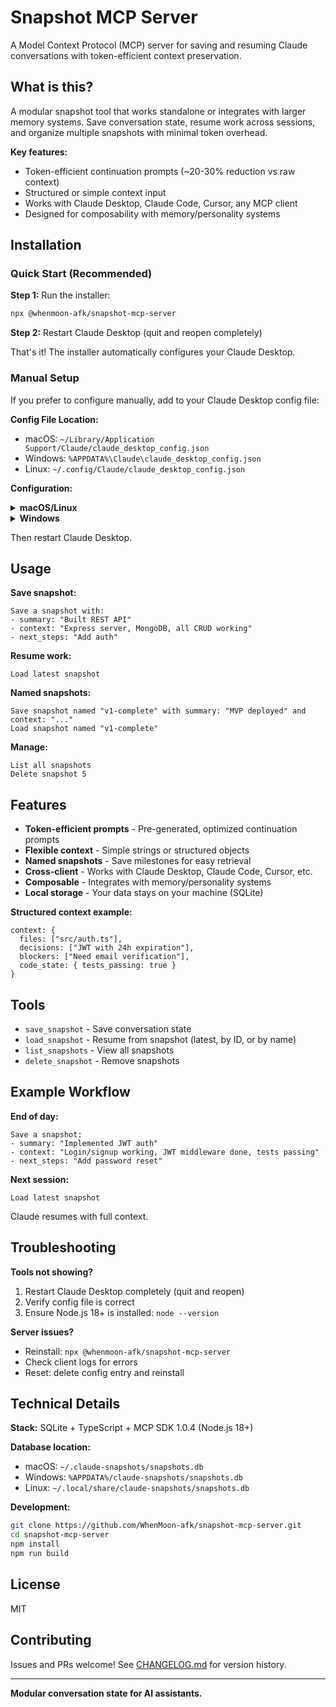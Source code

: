 # Snapshot MCP Server

A Model Context Protocol (MCP) server for saving and resuming Claude conversations with token-efficient context preservation.

## What is this?

A modular snapshot tool that works standalone or integrates with larger memory systems. Save conversation state, resume work across sessions, and organize multiple snapshots with minimal token overhead.

**Key features:**
- Token-efficient continuation prompts (~20-30% reduction vs raw context)
- Structured or simple context input
- Works with Claude Desktop, Claude Code, Cursor, any MCP client
- Designed for composability with memory/personality systems

## Installation

### Quick Start (Recommended)

**Step 1:** Run the installer:
```bash
npx @whenmoon-afk/snapshot-mcp-server
```

**Step 2:** Restart Claude Desktop (quit and reopen completely)

That's it! The installer automatically configures your Claude Desktop.

### Manual Setup

If you prefer to configure manually, add to your Claude Desktop config file:

**Config File Location:**
- macOS: `~/Library/Application Support/Claude/claude_desktop_config.json`
- Windows: `%APPDATA%\Claude\claude_desktop_config.json`
- Linux: `~/.config/Claude/claude_desktop_config.json`

**Configuration:**

<details>
<summary><strong>macOS/Linux</strong></summary>

```json
{
  "mcpServers": {
    "snapshot": {
      "command": "npx",
      "args": ["-y", "@whenmoon-afk/snapshot-mcp-server"]
    }
  }
}
```
</details>

<details>
<summary><strong>Windows</strong></summary>

```json
{
  "mcpServers": {
    "snapshot": {
      "command": "cmd",
      "args": ["/c", "npx", "-y", "@whenmoon-afk/snapshot-mcp-server"]
    }
  }
}
```

**Note:** Windows requires the `cmd /c` wrapper to execute npx properly.
</details>

Then restart Claude Desktop.

## Usage

**Save snapshot:**
```
Save a snapshot with:
- summary: "Built REST API"
- context: "Express server, MongoDB, all CRUD working"
- next_steps: "Add auth"
```

**Resume work:**
```
Load latest snapshot
```

**Named snapshots:**
```
Save snapshot named "v1-complete" with summary: "MVP deployed" and context: "..."
Load snapshot named "v1-complete"
```

**Manage:**
```
List all snapshots
Delete snapshot 5
```

## Features

- **Token-efficient prompts** - Pre-generated, optimized continuation prompts
- **Flexible context** - Simple strings or structured objects
- **Named snapshots** - Save milestones for easy retrieval
- **Cross-client** - Works with Claude Desktop, Claude Code, Cursor, etc.
- **Composable** - Integrates with memory/personality systems
- **Local storage** - Your data stays on your machine (SQLite)

**Structured context example:**
```
context: {
  files: ["src/auth.ts"],
  decisions: ["JWT with 24h expiration"],
  blockers: ["Need email verification"],
  code_state: { tests_passing: true }
}
```

## Tools

- `save_snapshot` - Save conversation state
- `load_snapshot` - Resume from snapshot (latest, by ID, or by name)
- `list_snapshots` - View all snapshots
- `delete_snapshot` - Remove snapshots

## Example Workflow

**End of day:**
```
Save a snapshot:
- summary: "Implemented JWT auth"
- context: "Login/signup working, JWT middleware done, tests passing"
- next_steps: "Add password reset"
```

**Next session:**
```
Load latest snapshot
```

Claude resumes with full context.

## Troubleshooting

**Tools not showing?**
1. Restart Claude Desktop completely (quit and reopen)
2. Verify config file is correct
3. Ensure Node.js 18+ is installed: `node --version`

**Server issues?**
- Reinstall: `npx @whenmoon-afk/snapshot-mcp-server`
- Check client logs for errors
- Reset: delete config entry and reinstall

## Technical Details

**Stack:** SQLite + TypeScript + MCP SDK 1.0.4 (Node.js 18+)

**Database location:**
- macOS: `~/.claude-snapshots/snapshots.db`
- Windows: `%APPDATA%/claude-snapshots/snapshots.db`
- Linux: `~/.local/share/claude-snapshots/snapshots.db`

**Development:**
```bash
git clone https://github.com/WhenMoon-afk/snapshot-mcp-server.git
cd snapshot-mcp-server
npm install
npm run build
```

## License

MIT

## Contributing

Issues and PRs welcome! See [CHANGELOG.md](CHANGELOG.md) for version history.

---

**Modular conversation state for AI assistants.**

